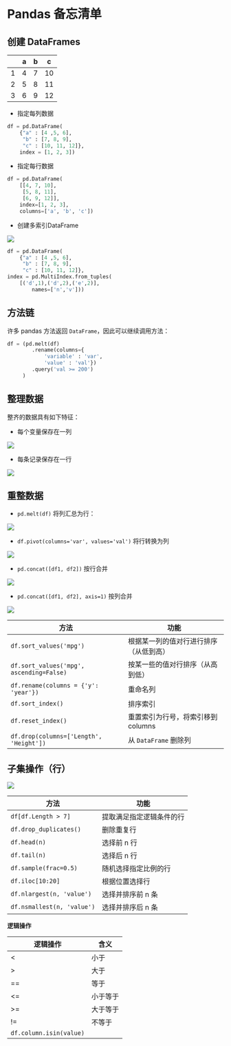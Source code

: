 # Pandas 备忘清单

## 创建 DataFrames

| |a|b|c|
|---|----|---|---|
|1|4|7|10|
|2|5|8|11|
|3|6|9|12|

- 指定每列数据

```py
df = pd.DataFrame(
    {"a" : [4 ,5, 6], 
     "b" : [7, 8, 9], 
     "c" : [10, 11, 12]}, 
    index = [1, 2, 3])
```

- 指定每行数据

```py
df = pd.DataFrame(
    [[4, 7, 10],
     [5, 8, 11],
     [6, 9, 12]], 
    index=[1, 2, 3], 
    columns=['a', 'b', 'c'])
```

- 创建多索引DataFrame

![](images/2021-03-31-15-16-08.png)

```py
df = pd.DataFrame(
    {"a" : [4 ,5, 6], 
     "b" : [7, 8, 9], 
     "c" : [10, 11, 12]}, 
index = pd.MultiIndex.from_tuples(
    [('d',1),('d',2),('e',2)],
        names=['n','v']))
```


## 方法链

许多 pandas 方法返回 `DataFrame`，因此可以继续调用方法：

```py
df = (pd.melt(df)
        .rename(columns={
            'variable' : 'var', 
            'value' : 'val'})
        .query('val >= 200')
     )
```

## 整理数据

整齐的数据具有如下特征：

- 每个变量保存在一列

![](images/2021-03-31-15-22-14.png)

- 每条记录保存在一行

![](images/2021-03-31-15-22-40.png)


## 重整数据

- `pd.melt(df)` 将列汇总为行：

![](images/2021-03-31-15-24-43.png)

-  `df.pivot(columns='var', values='val')` 将行转换为列

![](images/2021-03-31-15-25-42.png)

- `pd.concat([df1, df2])` 按行合并

![](images/2021-03-31-15-31-10.png)

- `pd.concat([df1, df2], axis=1)` 按列合并

![](images/2021-03-31-15-31-36.png)

|方法|功能|
|---|---|
|`df.sort_values('mpg')`|根据某一列的值对行进行排序（从低到高）|
|`df.sort_values('mpg', ascending=False)`|按某一些的值对行排序（从高到低）|
|`df.rename(columns = {'y': 'year'})`|重命名列|
|`df.sort_index()`|排序索引|
|`df.reset_index()`|重置索引为行号，将索引移到 columns|
|`df.drop(columns=['Length', 'Height'])`|从 `DataFrame` 删除列|

## 子集操作（行）

![](images/2021-03-31-18-42-23.png)

|方法|功能|
|---|---|
|`df[df.Length > 7]`|提取满足指定逻辑条件的行|
|`df.drop_duplicates()`|删除重复行|
|`df.head(n)`|选择前 n 行|
|`df.tail(n)`|选择后 n 行|
|`df.sample(frac=0.5)`|随机选择指定比例的行|
|`df.iloc[10:20]`|根据位置选择行|
|`df.nlargest(n, 'value')`|选择并排序前 n 条|
|`df.nsmallest(n, 'value')`|选择并排序后 n 条|

**逻辑操作**

|逻辑操作|含义|
|---|---|
|<|小于|
|>|大于|
|==|等于|
|<=|小于等于|
|>=|大于等于|
|!=|不等于|
|`df.column.isin(value)`|
